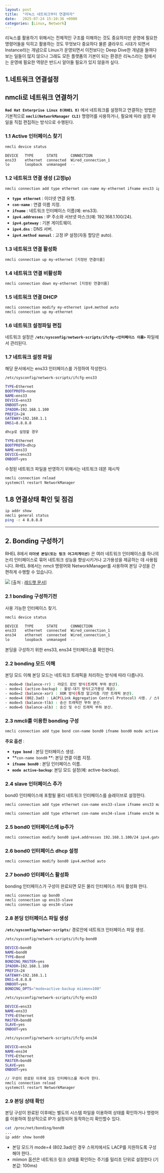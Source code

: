 ```yaml
---
layout: post
title:  "리눅스 네트워크부터 연결하자"
date:   2025-07-24 15:10:36 +0900
categories: [Linux, Network]
---
```

리눅스를 활용하기 위해서는 전체적인 구조를 이해하는 것도 중요하지만 운영에 필요한 명령어들을 익히고 활용하는 것도 무엇보다 중요하다 물론 클라우드 시대가 되면서 Instance라는 개념으로 Linux가 운영되면서 이전보다는 Deep Dive한 개념을 들여다 보는 일들이 많지 않으나 그래도 모든 플랫폼의 기본이 되는 환경은 리눅스라는 점에서는 운영에 필요한 역량은 반드시 알아둘 필요가 있지 않을까 싶다. 

## 1.네트워크 연결설정

## nmcli로 네트워크 연결하기

**`Red Hat Enterprise Linux 8(RHEL 8)`** 에서 네트워크를 설정하고 연결하는 방법은 기본적으로 **`nmcli(NetworkManager CLI)`** 명령어를 사용하거나, 필요에 따라 설정 파일을 직접 편집하는 방식으로 수행된다.

### 1.1 Active 인터페이스 찾기

```javascript
nmcli device status

DEVICE   TYPE      STATE      CONNECTION
ens33    ethernet  connected  Wired_connection_1
lo       loopback  unmanaged  --
```
### 1.2 네트워크 연결 생성 (고정ip)

```javascript
nmcli connection add type ethernet con-name my-ethernet ifname ens33 ipv4.addresses 192.168.1.100/24 ipv4.gateway 192.168.1.1 ipv4.dns 8.8.8.8 ipv4.method manual
```
- **`type ethernet`** : 이더넷 연결 유형.
- **`con-name`** : 연결 이름 지정.
- **`ifname`** : 네트워크 인터페이스 이름(예: ens33).
- **`ipv4.addresses`** : IP 주소와 서브넷 마스크(예: 192.168.1.100/24).
- **`ipv4.gateway`** : 기본 게이트웨이.
- **`ipv4.dns`** : DNS 서버.
- **`ipv4.method manual`** : 고정 IP 설정(자동 할당은 auto).

### 1.3 네트워크 연결 활성화

```bash
nmcli connection up my-ethernet [지정된 연결이름]
```
### 1.4 네트워크 연결 비활성화
```bash
nmcli connection down my-ethernet [지정된 연결이름]
```
### 1.5 네트워크 연결 DHCP
```bash
nmcli connection modify my-ethernet ipv4.method auto
nmcli connection up my-ethernet
```

### 1.6 네트워크 설정파일 편집 

네트워크 설정은 **`/etc/sysconfig/network-scripts/ifcfg-<인터페이스 이름>`** 파일에서 관리된다. 

### 1.7 네트워크 설정 파일 

해당 문서에서는 ens33 인터페이스를 가정하여 작성한다.

```bash
/etc/sysconfig/network-scripts/ifcfg-ens33

TYPE=Ethernet
BOOTPROTO=none
NAME=ens33
DEVICE=ens33
ONBOOT=yes
IPADDR=192.168.1.100
PREFIX=24
GATEWAY=192.168.1.1
DNS1=8.8.8.8

dhcp로 설정할 경우 

TYPE=Ethernet
BOOTPROTO=dhcp
NAME=ens33
DEVICE=ens33
ONBOOT=yes
```

수정된 네트워크 파일을 반영하기 위해서는 네트워크 데몬 재시작
```bash 
nmcli connection reload
systemctl restart NetworkManager
```

## 1.8 연결상태 확인 및 점검 

```bash 
ip addr show
nmcli general status
ping -c 4 8.8.8.8
```
---
## 2. Bonding 구성하기

RHEL 8에서 **`이더넷 본딩(또는 링크 어그리게이션)`** 은 여러 네트워크 인터페이스를 하나의 논리 인터페이스로 묶어 네트워크 성능을 향상시키거나 고가용성을 제공하는 데 사용됩니다.
RHEL 8에서는 nmcli 명령어와 NetworkManager를 사용하여 본딩 구성을 간편하게 수행할 수 있습니다.


![](https://velog.velcdn.com/images/kainos/post/954504f0-f988-4fd4-ba22-0a566386f420/image.png)
[출처 : [레드햇 문서](https://docs.redhat.com/ko/documentation/red_hat_virtualization/4.1/html/technical_reference/multiple_bridge_multiple_vlan_and_bond_configuration#Multiple_Bridge_Multiple_VLAN_and_Bond_Configuration)]

### 2.1 bonding 구성하기전 

사용 가능한 인터페이스 찾기. 

```bash
nmcli device status

DEVICE   TYPE      STATE      CONNECTION
ens33    ethernet  connected  Wired_connection_1
ens34    ethernet  connected  Wired_connection_1
lo       loopback  unmanaged  --
```
본딩을 구성하기 위한 ens33, ens34 인터페이스를 확인한다. 

### 2.2 bonding 모드 이해 

본딩 모드 이해 본딩 모드는 네트워크 트래픽을 처리하는 방식에 따라 다릅니다.

```bash
- mode=0 (balance-rr) : 라운드 로빈 방식(트래픽 부하 분산).
- mode=1 (active-backup) : 활성-대기 방식(고가용성 제공).
- mode=2 (balance-xor) : XOR 방식(특정 알고리즘 기반 트래픽 분산).
- mode=4 (802.3ad) : LACP(Link Aggregation Control Protocol) 사용. / 스위치에서 지원가능해야 함.
- mode=5 (balance-tlb) : 송신 트래픽만 부하 분산.
- mode=6 (balance-alb) : 송신 및 수신 트래픽 부하 분산.
```
### 2.3 nmcli를 이용한 bonding 구성 

```bash
nmcli connection add type bond con-name bond0 ifname bond0 mode active-backup
```
**주요 옵션** :
- **`type bond`** : 본딩 인터페이스 생성.
- **`con-name bond0` **: 본딩 연결 이름 지정.
- **`ifname bond0`** : 본딩 인터페이스 이름.
- **`mode active-backup`**: 본딩 모드 설정(예: active-backup).

### 2.4 slave 인터페이스 추가 

bond0 인터페이스에 포함될 물리 네트워크 인터페이스를 슬레이브로 설정한다.

```bash
nmcli connection add type ethernet con-name ens33-slave ifname ens33 master bond0 [첫번째 인터페이스]

nmcli connection add type ethernet con-name ens34-slave ifname ens34 master bond0 [두번째 인터페이스]
```

### 2.5 bond0 인터페이스에 ip추가 

```bash
nmcli connection modify bond0 ipv4.addresses 192.168.1.100/24 ipv4.gateway 192.168.1.1 ipv4.dns 8.8.8.8 ipv4.method manual
```
### 2.6 bond0 인터페이스 dhcp 설정 

```bash
nmcli connection modify bond0 ipv4.method auto
```
### 2.7 bond0 인터페이스 활성화 

bonding 인터페이스가 구성이 완료되면 모든 물리 인터페이스 까지 활성화 한다.

```bash
nmcli connection up bond0
nmcli connection up ens33-slave
nmcli connection up ens34-slave
```

### 2.8 본딩 인터페이스 파일 생성

**`/etc/sysconfig/networ-scripts/`** 경로안에 네트워크 인터페이스 파일 생성.

```bash
/etc/sysconfig/network-scripts/ifcfg-bond0

DEVICE=bond0
NAME=bond0
TYPE=Bond
BONDING_MASTER=yes
IPADDR=192.168.1.100
PREFIX=24
GATEWAY=192.168.1.1
DNS1=8.8.8.8
ONBOOT=yes
BONDING_OPTS="mode=active-backup miimon=100"

/etc/sysconfig/network-scripts/ifcfg-ens33

DEVICE=ens33
NAME=ens33
TYPE=Ethernet
MASTER=bond0
SLAVE=yes
ONBOOT=yes

/etc/sysconfig/network-scripts/ifcfg-ens34

DEVICE=ens34
NAME=ens34
TYPE=Ethernet
MASTER=bond0
SLAVE=yes
ONBOOT=yes

// 구성이 완료된 이후에 모든 인터페이스를 재시작 한다.
nmcli connection reload
systemctl restart NetworkManager

```
### 2.9 본딩 상태 확인 

본딩 구성이 완료된 이후에는 별도의 시스템 파일을 이용하여 상태를 확인하거나 명령어를 이용하여 정상적으로 IP가 설정되어 동작하는지 확인할수 있다. 

```bash
cat /proc/net/bonding/bond0
...
ip addr show bond0
```
- 본딩 모드가 mode=4 (802.3ad)인 경우 스위치에서도 LACP를 지원하도록 구성해야 한다..
- miimon 옵션은 네트워크 링크 상태를 확인하는 주기를 밀리초 단위로 설정한다 (기본값: 100ms)
 
